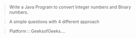 > Write a Java Program to convert Integer numbers and Binary numbers.

>A simple questions with 4 different approach

>Platform :: GeeksofGeeks....
